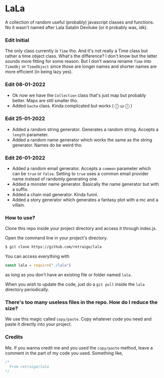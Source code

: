 # LaLa
A collection of random useful (probably) javascript classes and functions. No it wasn't named after Lala Satalin Deviluke (or it probably was, idk).
### Edit Initial
The only class currently is `Time` tho. And it's not really a Time class but rather a time object class. What's the difference? I don't know but the latter sounds more fitting for some reason. But I don't wanna rename `Time` into `TimeObj` or `TimeObject` since those are longer names and shorter names are more efficient (in being lazy yes).

### Edit 08-01-2022
* Ok now we have the `Collection` class that's just map but probably better. Maps are still smaller tho.
* Added `Gacha` class. Kinda complicated but works  ( ⓛ ω ⓛ )

### Edit 25-01-2022
* Added a random string generator. Generates a random string. Accepts a `length` parameter. 
* Added a random name generator which works the same as the string generator. Names do be weird tho.

### Edit 26-01-2022
* Added a random email generator. Accepts a `common` parameter which can be `true` or `false`. Setting to `true` uses a common email provider name instead of randomly generating one.
* Added a monster name generator. Basically the name generator but with a suffix.
* Added a chain mail generator. Kinda funni.
* Added a story generator which generates a fantasy plot with a mc and a villain.

### How to use?
Clone this repo inside your project directory and access it through index.js.

Open the command line in your project's directory.

```bash
$ git clone https://github.com/retraigo/lala
```

You can access everything with

```js
const lala = require("./lala")
```

as long as you don't have an existing file or folder named `lala`.

When you wish to update the code, just do a `git pull` inside the `lala` directory periodically.

### There's too many useless files in the repo. How do I reduce the size?
We use this magic called `copy/paste`. Copy whatever code you need and paste it directly into your project.

### Credits
Me. If you wanna credit me and you used the `copy/paste` method, leave a comment in the part of my code you used. Something like,

```js
/* 
  From retraigo/lala
*/
```